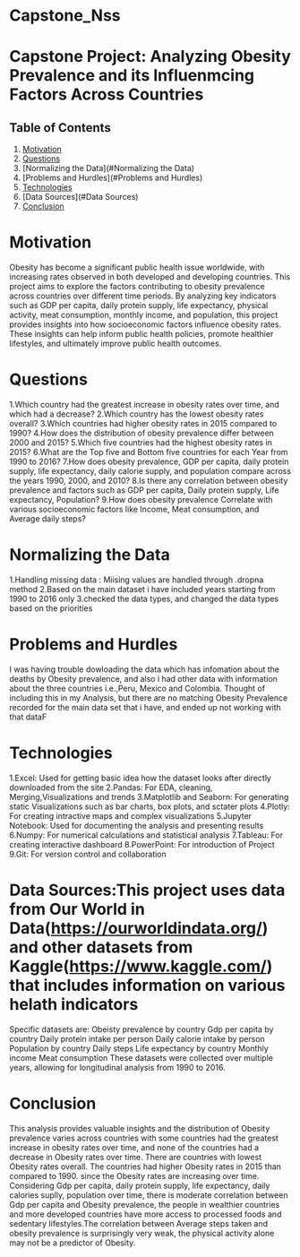 # Capstone_Nss
# Capstone Project: Analyzing Obesity Prevalence and its Influenmcing Factors Across Countries

## Table of Contents
1. [Motivation](#Motivation)
2. [Questions](#Questions)
3. [Normalizing the Data](#Normalizing the Data)
4. [Problems and Hurdles](#Problems and Hurdles)
4. [Technologies](#Technologies)
5. [Data Sources](#Data Sources)
6. [Conclusion](#Conclusion)


# Motivation 
Obesity has become a significant public health issue worldwide, with increasing rates observed in both developed and developing countries. This project aims to explore the factors contributing to obesity prevalence across countries over different time periods. By analyzing key indicators such as GDP per capita, daily protein supply, life expectancy, physical activity, meat consumption, monthly income, and population, this project provides insights into how socioeconomic factors influence obesity rates. These insights can help inform public health policies, promote healthier lifestyles, and ultimately improve public health outcomes.

# Questions
1.Which country had the greatest increase in obesity rates over time, and which had a decrease?
2.Which country has the lowest obesity rates overall?
3.Which countries had higher obesity rates in 2015 compared to 1990?
4.How does the distribution of obesity prevalence differ between 2000 and 2015?
5.Which five countries had the highest obesity rates in 2015?
6.What are the Top five and Bottom five countries for each Year from 1990 to 2016?
7.How does obesity prevalence, GDP per capita, daily protein supply, life expectancy, daily calorie supply, and population compare across the years 1990, 2000, and 2010?
8.Is there any correlation between obesity prevalence and factors such as GDP per capita, Daily protein supply, Life expectancy, Population?
9.How does obesity prevalence Correlate with various socioeconomic factors like Income, Meat consumption, and Average daily steps?

# Normalizing the Data
 1.Handling missing data : Miising values are handled through .dropna method 
 2.Based on the main dataset i have included years starting from 1990 to 2016 only
 3.checked the data types, and changed the data types based on the priorities

# Problems and Hurdles
I was having trouble dowloading the data which has infomation about the deaths by Obesity prevalence, and also i had other data with information about the three countries i.e.,Peru, Mexico and Colombia. Thought of including this in my Analysis, but there are no matching Obesity Prevalence recorded for the main data set that i have, and ended up not working with that dataF

# Technologies
1.Excel: Used for getting basic idea how the dataset looks after directly downloaded from the site
2.Pandas: For EDA, cleaning, Merging,Visualizations and trends 
3.Matplotlib and Seaborn: For generating static Visualizations such as bar charts, box plots, and sctater plots
4.Plotly: For creating intractive maps and complex visualizations
5.Jupyter Notebook: Used for documenting the analysis and presenting results
6.Numpy: For numerical calculations and statistical analysis
7.Tableau: For creating interactive dashboard
8.PowerPoint: For introduction of Project
9.Git: For version control and collaboration

# Data Sources:This project uses data from Our World in Data(https://ourworldindata.org/) and other datasets from Kaggle(https://www.kaggle.com/) that includes information on various helath indicators

Specific datasets are:
Obeisty prevalence by country
Gdp per capita by country
Daily protein intake per person
Daily calorie intake by person
Population by country
Daily steps 
Life expectancy by country
Monthly income
Meat consumption
These datasets were collected over multiple years, allowing for longitudinal analysis from 1990 to 2016.

# Conclusion
This analysis provides valuable insights and the distribution of Obesity prevalence varies across countries with some countries had the greatest increase in obesity rates over time, and none of the countries had a decrease in Obesity rates over time. There are countries with lowest Obesity rates  overall. The countries had higher 
Obesity rates in 2015 than compared to 1990. since the Obesity rates are increasing over time. Considering Gdp per capita, daily protein supply, life expectancy, daily calories suplly, population over time,  there is moderate correlation between Gdp per capita and Obesity prevalence, the people in wealthier countries and more developed countries have more access to processed foods and sedentary lifestyles.The correlation between Average steps taken and obesity prevalence is surprisingly very weak, the physical activity alone may not be a predictor of Obesity. 





